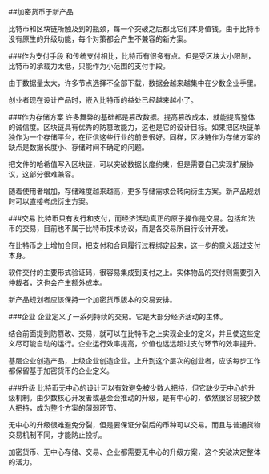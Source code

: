 ##加密货币于新产品

比特币和区块链所触及到的瓶颈，每一个突破之后都比它们本身值钱。由于比特币没有原生的升级功能，每个对策都会产生不兼容的新方案。

###作为支付手段
和传统支付相比，比特币有很多有点。但是受区块大小限制，比特币的承载力太低，只能作为小范围的支付手段。

由于数据量太大，许多节点选择不全部下载，数据会越来越集中在少数企业手里。

创业者现在设计产品时，嵌入比特币的益处已经越来越小了。

###作为存储方案
许多舞弊的基础都是篡改数据。提高篡改成本，就能提高整体的诚信度。区块链具有优秀的防篡改能力，这也是它的设计目标。如果把区块链单独作为一个存储平台，在征信这些行业的前景很好。同样，区块链作为存储方案的缺点是数据长度小、存储时间不确定的问题。

把文件的哈希值写入区块链，可以突破数据长度约束，但是需要自己实现扩展协议，这部分很难兼容。

随着使用者增加，存储难度越来越高，更多存储需求会转向衍生方案。新产品规划时可以直接考虑衍生方案。

###交易
比特币只有发行和支付，而经济活动真正的原子操作是交易。包括和法币的交易，目前也不属于比特币技术协议，而是各交易所自行设计开发。

在比特币之上增加合同，把支付和合同履行过程绑定起来，这一步的意义超过支付本身。

软件交付的主要形式验证码，很容易集成到支付之上。实体物品的交付则需要引入仲裁者，这也会产生额外成本。

新产品规划者应该保持一个加密货币版本的交易安排。

###企业
企业定义了一系列持续的交易。它是大部分经济活动的主体。

结合前面提到防篡改、交易，就可以在比特币之上实现企业的定义，并且使这些定义尽可能自动的运行。企业运行效率提高，价值也远远超过支付环节的效率提升。

基层企业创造产品，上级企业创造企业。上升到这个层次的创业者，应该每步工作都保留基于加密货币的企业定义。

###升级
比特币无中心的设计可以有效避免被少数人把持，但它缺少无中心的升级机制。由少数核心开发者或基金会推动的升级，是有中心的，依然很容易被少数人把持，成为整个方案的薄弱环节。

无中心的升级很难避免分裂，但是要保证分裂后的币种可以交易。而且与普通货物交易机制不同，才能防止投机。

加密货币、无中心存储、交易、企业都需要无中心的升级方案，这个突破决定整体的活力。

